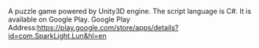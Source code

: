 A puzzle game powered by Unity3D engine. The script language is C#.
It is available on Google Play. Google Play Address:https://play.google.com/store/apps/details?id=com.SparkLight.Lun&hl=en
